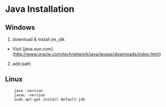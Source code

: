 # Java Installation
## Windows
1. download & install jre, jdk
 * Visit [java.sun.com] (http://www.oracle.com/technetwork/java/javase/downloads/index.html)
2. add path
## Linux
```
	java -version
	javac -version
	sudo apt-get install default-jdk
```
